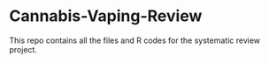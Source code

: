 # Cannabis-Vaping-Review
This repo contains all the files and R codes for the systematic review project.

